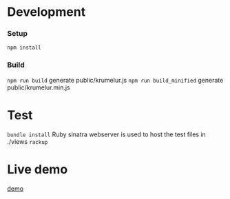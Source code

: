 # Development

### Setup
`npm install`

### Build
`npm run build` generate public/krumelur.js
`npm run build_minified` generate public/krumelur.min.js

# Test
`bundle install` Ruby sinatra webserver is used to host the test files in ./views
`rackup`

# Live demo
[demo](https://fast-tundra-5509.herokuapp.com/)

